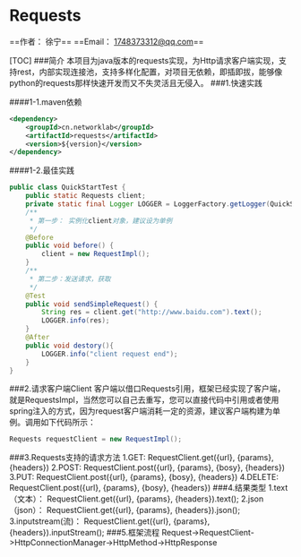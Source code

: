 # Requests
==作者： 徐宁==
==Email： 1748373312@qq.com==

[TOC]
###简介
	本项目为java版本的requests实现，为Http请求客户端实现，支持rest，内部实现连接池，支持多样化配置，对项目无依赖，即插即拔，能够像python的requests那样快速开发而又不失灵活且无侵入。
###1.快速实践

####1-1.maven依赖

```xml
<dependency>
    <groupId>cn.networklab</groupId>
    <artifactId>requests</artifactId>
    <version>${version}</version>
</dependency>
```
####1-2.最佳实践
```java
public class QuickStartTest {
    public static Requests client;
    private static final Logger LOGGER = LoggerFactory.getLogger(QuickStartTest.class);
    /**
     * 第一步： 实例化client对象，建议设为单例
     */
    @Before
    public void before() {
        client = new RequestImpl();
    }
    /**
     * 第二步：发送请求，获取
     */
    @Test
    public void sendSimpleRequest() {
        String res = client.get("http://www.baidu.com").text();
        LOGGER.info(res);
    }
    @After
    public void destory(){
        LOGGER.info("client request end");
    }
}
```
###2.请求客户端Client
	客户端以借口Requests引用，框架已经实现了客户端，就是RequestsImpl，当然您可以自己去重写，您可以直接代码中引用或者使用spring注入的方式，因为request客户端消耗一定的资源，建议客户端构建为单例。调用如下代码所示：
```java
Requests requestClient = new RequestImpl();
```

###3.Requests支持的请求方法
    1.GET:       RequestClient.get({url}, {params}, {headers})
    2.POST:	  RequestClient.post({url}, {params}, {bosy}, {headers})
    3.PUT:       RequestClient.post({url}, {params}, {bosy}, {headers})
    4.DELETE:	RequestClient.post({url}, {params}, {bosy}, {headers})
###4.结果类型
	1.text（文本）：	RequestClient.get({url}, {params}, {headers}).text();
	2.json（json）：	RequestClient.get({url}, {params}, {headers}).json();
	3.inputstream(流)： RequestClient.get({url}, {params}, {headers}).inputStream();
###5.框架流程
	Request->RequestClient->HttpConnectionManager->HttpMethod->HttpResponse